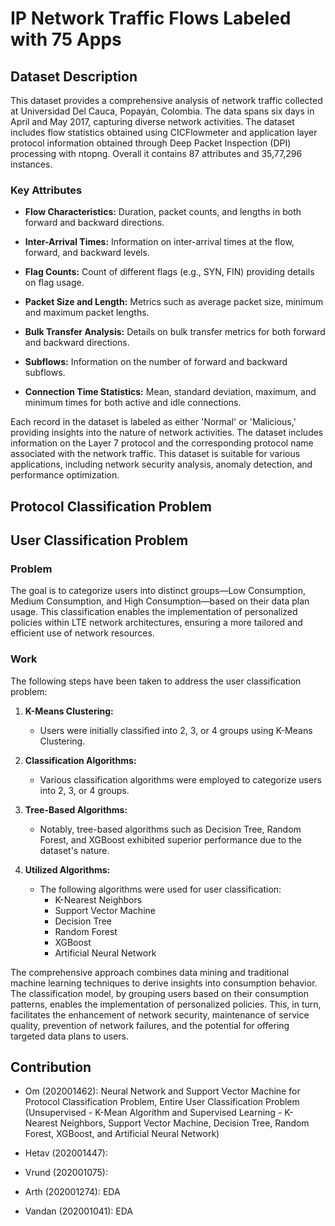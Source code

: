 # IP Network Traffic Flows Labeled with 75 Apps

## Dataset Description

This dataset provides a comprehensive analysis of network traffic collected at Universidad Del Cauca, Popayán, Colombia. The data spans six days in April and May 2017, capturing diverse network activities. The dataset includes flow statistics obtained using CICFlowmeter and application layer protocol information obtained through Deep Packet Inspection (DPI) processing with ntopng. Overall it contains 87 attributes and 35,77,296 instances.

### Key Attributes

- **Flow Characteristics:** Duration, packet counts, and lengths in both forward and backward directions.
  
- **Inter-Arrival Times:** Information on inter-arrival times at the flow, forward, and backward levels.

- **Flag Counts:** Count of different flags (e.g., SYN, FIN) providing details on flag usage.

- **Packet Size and Length:** Metrics such as average packet size, minimum and maximum packet lengths.

- **Bulk Transfer Analysis:** Details on bulk transfer metrics for both forward and backward directions.

- **Subflows:** Information on the number of forward and backward subflows.

- **Connection Time Statistics:** Mean, standard deviation, maximum, and minimum times for both active and idle connections.

Each record in the dataset is labeled as either 'Normal' or 'Malicious,' providing insights into the nature of network activities. The dataset includes information on the Layer 7 protocol and the corresponding protocol name associated with the network traffic. This dataset is suitable for various applications, including network security analysis, anomaly detection, and performance optimization.

## Protocol Classification Problem

## User Classification Problem

### Problem

The goal is to categorize users into distinct groups—Low Consumption, Medium Consumption, and High Consumption—based on their data plan usage. This classification enables the implementation of personalized policies within LTE network architectures, ensuring a more tailored and efficient use of network resources.

### Work

The following steps have been taken to address the user classification problem:

1. **K-Means Clustering:**
   - Users were initially classified into 2, 3, or 4 groups using K-Means Clustering.

2. **Classification Algorithms:**
   - Various classification algorithms were employed to categorize users into 2, 3, or 4 groups.

3. **Tree-Based Algorithms:**
   - Notably, tree-based algorithms such as Decision Tree, Random Forest, and XGBoost exhibited superior performance due to the dataset's nature.

4. **Utilized Algorithms:**
   - The following algorithms were used for user classification:
     - K-Nearest Neighbors
     - Support Vector Machine
     - Decision Tree
     - Random Forest
     - XGBoost
     - Artificial Neural Network

The comprehensive approach combines data mining and traditional machine learning techniques to derive insights into consumption behavior. The classification model, by grouping users based on their consumption patterns, enables the implementation of personalized policies. This, in turn, facilitates the enhancement of network security, maintenance of service quality, prevention of network failures, and the potential for offering targeted data plans to users.

## Contribution

- Om (202001462): Neural Network and Support Vector Machine for Protocol Classification Problem, Entire User Classification Problem (Unsupervised - K-Mean Algorithm and Supervised Learning - K-Nearest Neighbors, Support Vector Machine, Decision Tree, Random Forest, XGBoost, and Artificial Neural Network)

- Hetav (202001447): 

- Vrund (202001075):

- Arth (202001274): EDA

- Vandan (202001041): EDA
